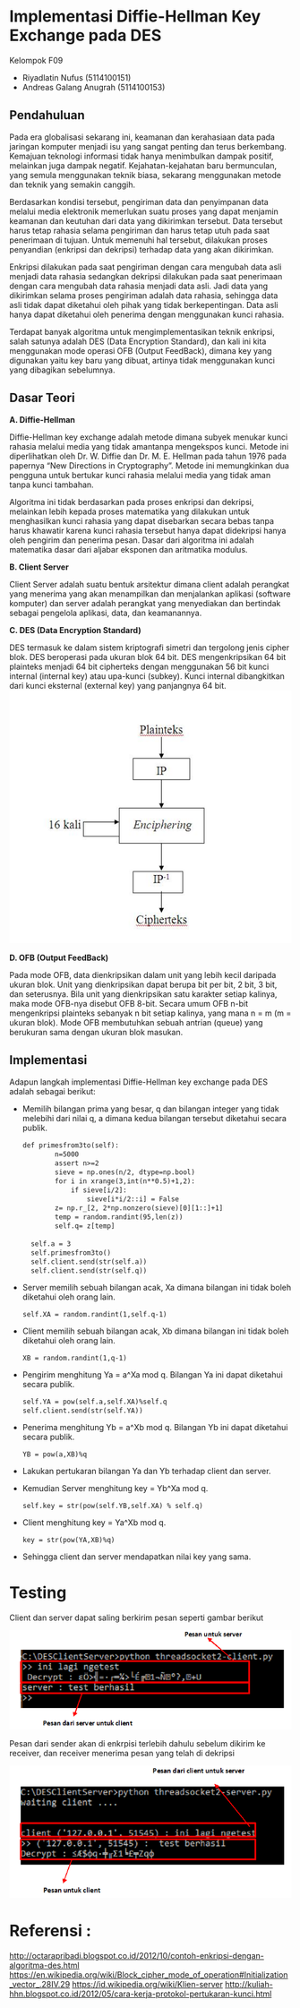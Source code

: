 # Implementasi Diffie-Hellman Key Exchange pada DES

Kelompok F09

- Riyadlatin Nufus (5114100151)
- Andreas Galang Anugrah (5114100153)
## Pendahuluan
Pada era globalisasi sekarang ini, keamanan dan kerahasiaan data pada jaringan komputer menjadi isu yang sangat penting dan terus berkembang. Kemajuan teknologi informasi tidak hanya menimbulkan dampak positif, melainkan juga dampak negatif. Kejahatan-kejahatan baru bermunculan, yang semula menggunakan teknik biasa, sekarang menggunakan metode dan teknik yang semakin canggih.

Berdasarkan kondisi tersebut, pengiriman data dan penyimpanan data melalui media elektronik memerlukan suatu proses yang dapat menjamin keamanan dan keutuhan dari data yang dikirimkan tersebut. Data tersebut harus tetap rahasia selama pengiriman dan harus tetap utuh pada saat penerimaan di tujuan. Untuk memenuhi hal tersebut, dilakukan proses penyandian (enkripsi dan dekripsi) terhadap data yang akan dikirimkan. 

Enkripsi dilakukan pada saat pengiriman dengan cara mengubah data asli menjadi data rahasia sedangkan dekripsi dilakukan pada saat penerimaan dengan cara mengubah data rahasia menjadi data asli. Jadi data yang dikirimkan selama proses pengiriman adalah data rahasia, sehingga data asli tidak dapat diketahui oleh pihak yang tidak berkepentingan. Data asli hanya dapat diketahui oleh penerima dengan menggunakan kunci rahasia.

Terdapat banyak algoritma untuk mengimplementasikan teknik enkripsi, salah satunya adalah DES (Data Encryption Standard), dan kali ini kita menggunakan mode operasi OFB (Output FeedBack), dimana key yang digunakan yaitu key baru yang dibuat, artinya tidak menggunakan kunci yang dibagikan sebelumnya.


## Dasar Teori
**A. Diffie-Hellman**

Diffie-Hellman key exchange adalah metode dimana subyek menukar kunci rahasia melalui media yang tidak amantanpa mengekspos kunci. Metode ini diperlihatkan oleh Dr. W. Diffie dan Dr. M. E. Hellman pada tahun 1976 pada papernya “New Directions in Cryptography”. Metode ini memungkinkan dua pengguna untuk bertukar kunci rahasia melalui media yang tidak aman tanpa kunci tambahan.

Algoritma  ini  tidak  berdasarkan  pada  proses  enkripsi dan  dekripsi,  melainkan  lebih  kepada  proses  matematika yang  dilakukan  untuk  menghasilkan  kunci  rahasia  yang dapat  disebarkan  secara  bebas  tanpa  harus  khawatir karena  kunci  rahasia  tersebut  hanya  dapat  didekripsi hanya  oleh  pengirim  dan  penerima  pesan.  Dasar  dari algoritma  ini  adalah  matematika  dasar  dari  aljabar eksponen dan aritmatika modulus.

**B.  Client Server**

Client Server adalah suatu bentuk arsitektur dimana client adalah perangkat yang menerima yang akan menampilkan dan menjalankan aplikasi (software komputer) dan server adalah perangkat yang menyediakan dan bertindak sebagai pengelola aplikasi, data, dan keamanannya.

**C. DES (Data Encryption Standard)**

DES termasuk ke dalam sistem kriptografi simetri dan tergolong jenis cipher blok. DES beroperasi pada ukuran blok 64 bit. DES mengenkripsikan 64 bit plainteks menjadi 64 bit cipherteks dengan menggunakan 56 bit kunci internal (internal key) atau upa-kunci (subkey). Kunci internal dibangkitkan dari kunci eksternal (external key) yang panjangnya 64 bit. 
![alt_tag](https://github.com/incursio13/kij/blob/master/Doc/global.jpg)

**D.  OFB (Output FeedBack)**

Pada mode OFB, data dienkripsikan dalam unit yang lebih kecil daripada ukuran blok. Unit yang dienkripsikan dapat berupa bit per bit, 2 bit, 3 bit, dan seterusnya. Bila unit yang dienkripsikan satu karakter setiap kalinya, maka mode OFB-nya disebut OFB 8-bit. Secara umum OFB n-bit mengenkripsi plainteks sebanyak n bit setiap kalinya, yang mana n = m (m = ukuran blok). Mode OFB membutuhkan sebuah antrian (queue) yang berukuran sama dengan ukuran blok masukan.

## Implementasi
Adapun langkah implementasi Diffie-Hellman key exchange pada DES adalah sebagai berikut:
- Memilih  bilangan prima  yang  besar, q
  dan  bilangan integer  yang  tidak  melebihi  dari  nilai  q, a dimana kedua bilangan tersebut diketahui secara publik.
      
      def primesfrom3to(self):
              n=5000
              assert n>=2
              sieve = np.ones(n/2, dtype=np.bool)
              for i in xrange(3,int(n**0.5)+1,2):
                  if sieve[i/2]:
                      sieve[i*i/2::i] = False
              z= np.r_[2, 2*np.nonzero(sieve)[0][1::]+1] 
              temp = random.randint(95,len(z))
              self.q= z[temp]
              
        self.a = 3
        self.primesfrom3to()
        self.client.send(str(self.a)) 
        self.client.send(str(self.q))
        
- Server memilih sebuah  bilangan  acak, Xa dimana bilangan ini tidak boleh diketahui oleh orang lain.
     
      self.XA = random.randint(1,self.q-1)

- Client memilih sebuah  bilangan  acak, Xb dimana bilangan ini tidak boleh diketahui oleh orang lain.

      XB = random.randint(1,q-1)

- Pengirim menghitung  Ya = a^Xa mod  q.  Bilangan  Ya ini dapat diketahui secara publik.

      self.YA = pow(self.a,self.XA)%self.q
      self.client.send(str(self.YA))

- Penerima menghitung  Yb = a^Xb mod  q.  Bilangan  Yb ini dapat diketahui secara publik.

      YB = pow(a,XB)%q

- Lakukan pertukaran bilangan Ya dan  Yb  terhadap client dan server.
- Kemudian Server menghitung key = Yb^Xa mod q.

      self.key = str(pow(self.YB,self.XA) % self.q)

- Client menghitung key = Ya^Xb mod q.
         
      key = str(pow(YA,XB)%q)
      
- Sehingga client dan server mendapatkan nilai key yang sama.

# Testing
Client dan server dapat saling berkirim pesan seperti gambar berikut

![alt_tag](https://github.com/incursio13/kij/blob/master/Doc/d.png)

Pesan dari sender akan di enkrpisi terlebih dahulu sebelum dikirim ke receiver, dan receiver menerima pesan yang telah di dekripsi

![alt_tag](https://github.com/incursio13/kij/blob/master/Doc/c.png)

# Referensi : 
http://octarapribadi.blogspot.co.id/2012/10/contoh-enkripsi-dengan-algoritma-des.html
https://en.wikipedia.org/wiki/Block_cipher_mode_of_operation#Initialization_vector_.28IV.29
https://id.wikipedia.org/wiki/Klien-server
http://kuliah-hhn.blogspot.co.id/2012/05/cara-kerja-protokol-pertukaran-kunci.html

